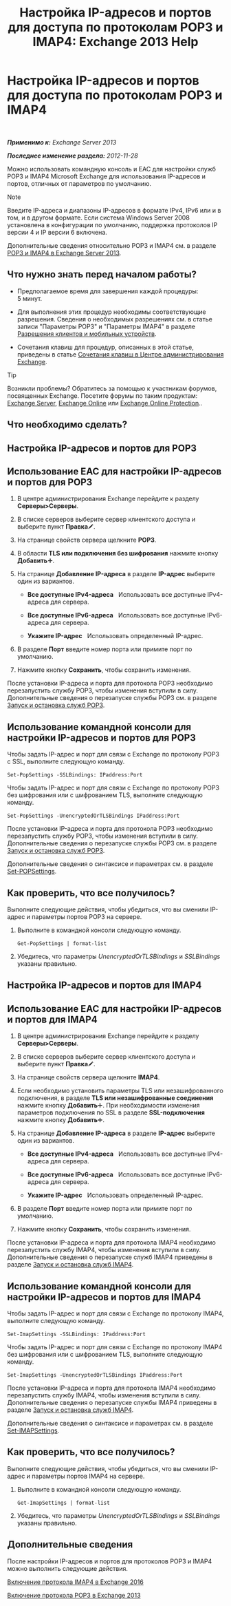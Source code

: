 ﻿---
title: 'Настройка IP-адресов и портов для доступа по протоколам POP3 и IMAP4: Exchange 2013 Help'
TOCTitle: Настройка IP-адресов и портов для доступа по протоколам POP3 и IMAP4
ms:assetid: 8292747b-6626-4d7f-ba73-1e17f5d99fa4
ms:mtpsurl: https://technet.microsoft.com/ru-ru/library/Bb123530(v=EXCHG.150)
ms:contentKeyID: 50556452
ms.date: 04/30/2018
mtps_version: v=EXCHG.150
ms.translationtype: HT
---

# Настройка IP-адресов и портов для доступа по протоколам POP3 и IMAP4

 

_**Применимо к:** Exchange Server 2013_

_**Последнее изменение раздела:** 2012-11-28_

Можно использовать командную консоль и EAC для настройки служб POP3 и IMAP4 Microsoft Exchange для использования IP-адресов и портов, отличных от параметров по умолчанию.

> [!NOTE]  
> Введите IP-адреса и диапазоны IP-адресов в формате IPv4, IPv6 или и в том, и в другом формате. Если система Windows Server 2008 установлена в конфигурации по умолчанию, поддержка протоколов IP версии 4 и IP версии 6 включена.


Дополнительные сведения относительно POP3 и IMAP4 см. в разделе [POP3 и IMAP4 в Exchange Server 2013](pop3-and-imap4-in-exchange-server-2013-exchange-2013-help.md).

## Что нужно знать перед началом работы?

  - Предполагаемое время для завершения каждой процедуры: 5 минут.

  - Для выполнения этих процедур необходимы соответствующие разрешения. Сведения о необходимых разрешениях см. в статье записи "Параметры POP3" и "Параметры IMAP4" в разделе [Разрешения клиентов и мобильных устройств](clients-and-mobile-devices-permissions-exchange-2013-help.md).

  - Сочетания клавиш для процедур, описанных в этой статье, приведены в статье [Сочетания клавиш в Центре администрирования Exchange](keyboard-shortcuts-in-the-exchange-admin-center-exchange-online-protection-help.md).

> [!TIP]  
> Возникли проблемы? Обратитесь за помощью к участникам форумов, посвященных Exchange. Посетите форумы по таким продуктам: <a href="https://go.microsoft.com/fwlink/p/?linkid=60612">Exchange Server</a>, <a href="https://go.microsoft.com/fwlink/p/?linkid=267542">Exchange Online</a> или <a href="https://go.microsoft.com/fwlink/p/?linkid=285351">Exchange Online Protection</a>..


## Что необходимо сделать?

## Настройка IP-адресов и портов для POP3

## Использование EAC для настройки IP-адресов и портов для POP3

1.  В центре администрирования Exchange перейдите к разделу **Серверы\>Серверы**.

2.  В списке серверов выберите сервер клиентского доступа и выберите пункт **Правка**![Значок редактирования](images/Bb124582.6f53ccb2-1f13-4c02-bea0-30690e6ea71d(EXCHG.150).gif "Значок редактирования").

3.  На странице свойств сервера щелкните **POP3**.

4.  В области **TLS или подключения без шифрования** нажмите кнопку **Добавить**![Значок добавления](images/JJ218640.c1e75329-d6d7-4073-a27d-498590bbb558(EXCHG.150).gif "Значок добавления").

5.  На странице **Добавление IP-адреса** в разделе **IP-адрес** выберите один из вариантов.
    
      - **Все доступные IPv4-адреса**   Использовать все доступные IPv4-адреса для сервера.
    
      - **Все доступные IPv6-адреса**   Использовать все доступные IPv6-адреса для сервера.
    
      - **Укажите IP-адрес**   Использовать определенный IP-адрес.

6.  В разделе **Порт** введите номер порта или примите порт по умолчанию.

7.  Нажмите кнопку **Сохранить**, чтобы сохранить изменения.

После установки IP-адреса и порта для протокола POP3 необходимо перезапустить службу POP3, чтобы изменения вступили в силу. Дополнительные сведения о перезапуске службы POP3 см. в разделе [Запуск и остановка служб POP3](start-and-stop-the-pop3-services-exchange-2013-help.md).

## Использование командной консоли для настройки IP-адресов и портов для POP3

Чтобы задать IP-адрес и порт для связи с Exchange по протоколу POP3 с SSL, выполните следующую команду.

    Set-PopSettings -SSLBindings: IPaddress:Port

Чтобы задать IP-адрес и порт для связи с Exchange по протоколу POP3 без шифрования или с шифрованием TLS, выполните следующую команду.

    Set-PopSettings -UnencryptedOrTLSBindings IPaddress:Port

После установки IP-адреса и порта для протокола POP3 необходимо перезапустить службу POP3, чтобы изменения вступили в силу. Дополнительные сведения о перезапуске службы POP3 см. в разделе [Запуск и остановка служб POP3](start-and-stop-the-pop3-services-exchange-2013-help.md).

Дополнительные сведения о синтаксисе и параметрах см. в разделе [Set-POPSettings](https://technet.microsoft.com/ru-ru/library/aa997154\(v=exchg.150\)).

## Как проверить, что все получилось?

Выполните следующие действия, чтобы убедиться, что вы сменили IP-адрес и параметры портов POP3 на сервере.

1.  Выполните в командной консоли следующую команду.
    
        Get-PopSettings | format-list

2.  Убедитесь, что параметры *UnencryptedOrTLSBindings* и *SSLBindings* указаны правильно.

## Настройка IP-адресов и портов для IMAP4

## Использование EAC для настройки IP-адресов и портов для IMAP4

1.  В центре администрирования Exchange перейдите к разделу **Серверы\>Серверы**.

2.  В списке серверов выберите сервер клиентского доступа и выберите пункт **Правка**![Значок редактирования](images/Bb124582.6f53ccb2-1f13-4c02-bea0-30690e6ea71d(EXCHG.150).gif "Значок редактирования").

3.  На странице свойств сервера щелкните **IMAP4**.

4.  Если необходимо установить параметры TLS или незашифрованного подключения, в разделе **TLS или незашифрованные соединения** нажмите кнопку **Добавить**![Значок добавления](images/JJ218640.c1e75329-d6d7-4073-a27d-498590bbb558(EXCHG.150).gif "Значок добавления"). При необходимости изменения параметров подключения по SSL в разделе **SSL-подключения** нажмите кнопку **Добавить**![Значок добавления](images/JJ218640.c1e75329-d6d7-4073-a27d-498590bbb558(EXCHG.150).gif "Значок добавления").

5.  На странице **Добавление IP-адреса** в разделе **IP-адрес** выберите один из вариантов.
    
      - **Все доступные IPv4-адреса**   Использовать все доступные IPv4-адреса для сервера.
    
      - **Все доступные IPv6-адреса**   Использовать все доступные IPv6-адреса для сервера.
    
      - **Укажите IP-адрес**   Использовать определенный IP-адрес.

6.  В разделе **Порт** введите номер порта или примите порт по умолчанию.

7.  Нажмите кнопку **Сохранить**, чтобы сохранить изменения.

После установки IP-адреса и порта для протокола IMAP4 необходимо перезапустить службу IMAP4, чтобы изменения вступили в силу. Дополнительные сведения о перезапуске служб IMAP4 приведены в разделе [Запуск и остановка служб IMAP4](start-and-stop-the-imap4-services-exchange-2013-help.md).

## Использование командной консоли для настройки IP-адресов и портов для IMAP4

Чтобы задать IP-адрес и порт для связи с Exchange по протоколу IMAP4, выполните следующую команду.

    Set-ImapSettings -SSLBindings: IPaddress:Port

Чтобы задать IP-адрес и порт для связи с Exchange по протоколу IMAP4 без шифрования или с шифрованием TLS, выполните следующую команду.

    Set-ImapSettings -UnencryptedOrTLSBindings IPaddress:Port 

После установки IP-адреса и порта для протокола IMAP4 необходимо перезапустить службу IMAP4, чтобы изменения вступили в силу. Дополнительные сведения о перезапуске службы IMAP4 приведены в разделе [Запуск и остановка служб IMAP4](start-and-stop-the-imap4-services-exchange-2013-help.md).

Дополнительные сведения о синтаксисе и параметрах см. в разделе [Set-IMAPSettings](https://technet.microsoft.com/ru-ru/library/aa998252\(v=exchg.150\)).

## Как проверить, что все получилось?

Выполните следующие действия, чтобы убедиться, что вы сменили IP-адрес и параметры портов IMAP4 на сервере.

1.  Выполните в командной консоли следующую команду.
    
        Get-ImapSettings | format-list

2.  Убедитесь, что параметры *UnencryptedOrTLSBindings* и *SSLBindings* указаны правильно.

## Дополнительные сведения

После настройки IP-адресов и портов для протоколов POP3 и IMAP4 можно выполнить следующие действия.

[Включение протокола IMAP4 в Exchange 2016](enable-imap4-in-exchange-2013-exchange-2013-help.md)

[Включение протокола POP3 в Exchange 2013](enable-pop3-in-exchange-2013-exchange-2013-help.md)

